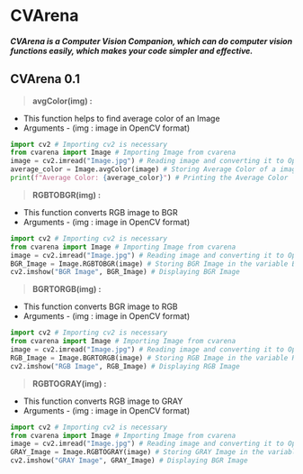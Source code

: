 # CVArena

##### CVArena is a Computer Vision Companion, which can do computer vision functions easily, which makes your code simpler and effective.

## CVArena 0.1

> **avgColor(img) :** 
  - This function helps to find average color of an Image
  - Arguments - (img : image in OpenCV format)

  ```python
  import cv2 # Importing cv2 is necessary
  from cvarena import Image # Importing Image from cvarena
  image = cv2.imread("Image.jpg") # Reading image and converting it to OpenCV format
  average_color = Image.avgColor(image) # Storing Average Color of a image in the variable average_color
  print(f"Average Color: {average_color}") # Printing the Average Color
  ```

> **RGBTOBGR(img) :**
  - This function converts RGB image to BGR
  - Arguments - (img : image in OpenCV format)

  ```python
  import cv2 # Importing cv2 is necessary
  from cvarena import Image # Importing Image from cvarena
  image = cv2.imread("Image.jpg") # Reading image and converting it to OpenCV format
  BGR_Image = Image.RGBTOBGR(image) # Storing BGR Image in the variable BGR_Image
  cv2.imshow("BGR Image", BGR_Image) # Displaying BGR Image
  ```
  
  
> **BGRTORGB(img) :**
  - This function converts BGR image to RGB
  - Arguments - (img : image in OpenCV format)

  ```python
  import cv2 # Importing cv2 is necessary
  from cvarena import Image # Importing Image from cvarena
  image = cv2.imread("Image.jpg") # Reading image and converting it to OpenCV format
  RGB_Image = Image.BGRTORGB(image) # Storing RGB Image in the variable RGB_Image
  cv2.imshow("RGB Image", RGB_Image) # Displaying RGB Image
  ```
  
> **RGBTOGRAY(img) :**
  - This function converts RGB image to GRAY
  - Arguments - (img : image in OpenCV format)

  ```python
  import cv2 # Importing cv2 is necessary
  from cvarena import Image # Importing Image from cvarena
  image = cv2.imread("Image.jpg") # Reading image and converting it to OpenCV format
  GRAY_Image = Image.RGBTOGRAY(image) # Storing GRAY Image in the variable BGR_Image
  cv2.imshow("GRAY Image", GRAY_Image) # Displaying BGR Image
  ```

